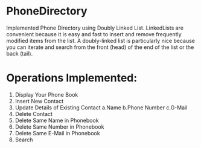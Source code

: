 # PhoneDirectory

Implemented Phone Directory using Doubly Linked List.
  LinkedLists are convenient because it is easy and fast to insert and remove frequently modified items from the list. A doubly-linked list is particularly nice because   you can iterate and search from the front (head) of the end of the list or the back (tail).

# Operations Implemented:

1) Display Your Phone Book
2) Insert New Contact
3) Update Details of Existing Contact
    a.Name
    b.Phone Number
    c.G-Mail
4) Delete Contact
5) Delete Same Name in Phonebook
6) Delete Same Number in Phonebook
7) Delete Same E-Mail in Phonebook
8) Search
